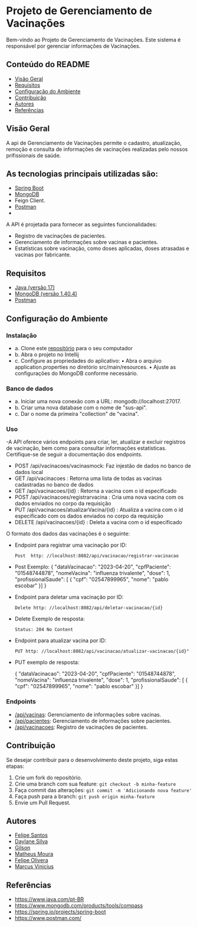 # Projeto de Gerenciamento de Vacinações
Bem-vindo ao Projeto de Gerenciamento de Vacinações.
Este sistema é responsável por gerenciar informações de Vacinações.

##  Conteúdo do README

- [Visão Geral](#visão-geral)
- [Requisitos](#requisitos)
- [Configuração do Ambiente ](#configuração)
- [Contribuição](#contribuição)
- [Autores](#autores)
- [Referências](#referências)

  
##    Visão Geral

A api de Gerenciamento de Vacinações  permite o cadastro, atualização, remoção e consulta de informações de vacinações realizadas pelo nossos prifissionais de saúde.
## As tecnologias principais utilizadas são:
- [Spring Boot](https://spring.io/projects/spring-boot/)
- [MongoDB](https://www.mongodb.com/pt-br)
- Feign Client.
- [Postman](https://www.postman.com/)
- 
A API é projetada para fornecer as seguintes funcionalidades:

- Registro de vacinações de pacientes.
- Gerenciamento de informações sobre vacinas e pacientes.
- Estatísticas sobre vacinação, como doses aplicadas, doses atrasadas e vacinas por fabricante.

##  Requisitos
- [Java (versão 17)](https://www.java.com/)
- [MongoDB (versão 1.40.4)](https://www.mongodb.com/try/download/compass)
- [Postman ](https://www.postman.com/downloads/)


## Configuração do Ambiente

### Instalaçâo

- a. Clone este [repositório](https://github.com/daylane/registroVacinacao.git) para o seu computador
- b. Abra o projeto no Intellij
- c. 	Configure as propriedades do aplicativo:
      •	Abra o arquivo application.properties no diretório src/main/resources.
      •	Ajuste as configurações do MongoDB conforme necessário.
  
### Banco de dados

- a.  Iniciar uma nova conexão com a URL: mongodb://localhost:27017.
- b.  Criar uma nova database com o nome de "sus-api".
- c.  Dar o nome da primeira "collection" de "vacina".


###  Uso
-A API oferece vários endpoints para criar, ler, atualizar e excluir registros de vacinação, bem como para consultar informações estatísticas. Certifique-se de seguir a documentação dos endpoints.

- POST /api/vacinacoes/vacinasmock: Faz injestão de dados no banco de dados local
- GET /api/vacinacoes : Retorna uma lista de todas as vacinas cadastradas no banco de dados
- GET /api/vacinacoes/{id} : Retorna a vacina com o id especificado
- POST /api/vacinacoes/registrarvacina : Cria uma nova vacina com os dados enviados no corpo da requisição
- PUT /api/vacinacoes/atualizarVacina/{id} : Atualiza a vacina com o id especificado com os dados enviados no corpo da requisição
- DELETE /api/vacinacoes/{id} : Deleta a vacina com o id especificado

  
O formato dos dados das vacinações é o seguinte:

- Endpoint para registrar uma vacinação por ID:

      Post  http: //localhost:8082/api/vacinacao/registrar-vacinacao
  
- Post Exemplo:
  {
      "dataVacinacao": "2023-04-20",
      "cpfPaciente": "01548744878",
      "nomeVacina": "influenza trivalente",
      "dose": 1,
      "profissionalSaude": [
        {
            "cpf": "02547899965",
            "nome": "pablo escobar"
        }]
    }
- Endpoint para deletar uma vacinação por ID:

      Delete http: //localhost:8082/api/deletar-vacinacao/{id}

- Delete Exemplo de resposta:

      Status: 204 No Content


- Endpoint para atualizar vacina por ID:

      PUT http: //localhost:8082/api/vacinacao/atualizar-vacinacao/{id}"
         
- PUT exemplo de resposta:

   {
      "dataVacinacao": "2023-04-20",
      "cpfPaciente": "01548744878",
      "nomeVacina": "influenza trivalente",
      "dose": 1,
      "profissionalSaude": [
        {
            "cpf": "02547899965",
            "nome": "pablo escobar"
        }]
    }

###  Endpoints

- [/api/vacinas](#vacinas): Gerenciamento de informações sobre vacinas.
- [/api/pacientes](#pacientes): Gerenciamento de informações sobre pacientes.
- [/api/vacinacoes](#vacinacoes): Registro de vacinações de pacientes.


##  Contribuição

Se desejar contribuir para o desenvolvimento deste projeto, siga estas etapas:

1. Crie um fork do repositório.
2. Crie uma branch com sua feature: `git checkout -b minha-feature`
3. Faça commit das alterações: `git commit -m 'Adicionando nova feature'`
4. Faça push para a branch: `git push origin minha-feature`
5. Envie um Pull Request.

##  Autores

- [Felipe Santos](https://github.com/Lipe15)
- [Daylane Silva](https://github.com/daylane)
- [Gilson](https://github.com/gilsongmptj)
- [Matheus Moura](https://github.com/mtcurly)
- [Felipe Olivera](https://github.com/fel1pee)
- [Marcus Vinicius](https://github.com/MarcusViniciusBtt)


##  Referências

- https://www.java.com/pt-BR
- https://www.mongodb.com/products/tools/compass
- https://spring.io/projects/spring-boot
- https://www.postman.com/
